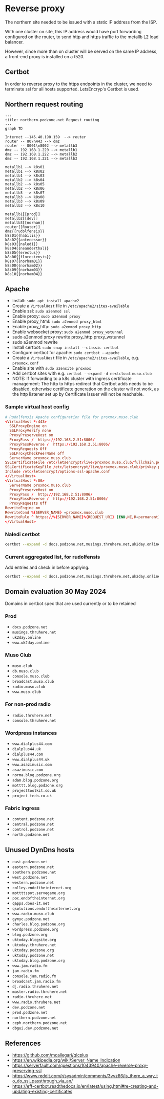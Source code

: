 # Reverse proxy

The northern site needed to be issued with a static IP address from the ISP.

With one cluster on site, this IP address would have port forwarding configured on the router, to send http and https traffic to the metallb L2 load balancer.

However, since more than on cluster will be served on the same IP address, a front-end proxy is installed on a t520.

## Certbot

In order to reverse proxy to the https endpoints in the cluster, we need to terminate ssl for all hosts supported. LetsEncryp's Certbot is used.

## Northern request routing

```mermaid
---
title: northern.podzone.net Request routing
---
graph TD

Internet --145.40.190.159  --> router
router -- 80\n443 --> dmz
router -- 8001\n8002 --> metallb3
dmz -- 192.168.1.220 --> metallb1
dmz -- 192.168.1.222 --> metallb2
dmz -- 192.168.1.221 --> metallb3

metallb1 --> k8s01
metallb1 --> k8s02
metallb1 --> k8s03
metallb2 --> k8s04
metallb2 --> k8s05
metallb2 --> k8s06
metallb3 --> k8s07
metallb3 --> k8s08
metallb3 --> k8s09
metallb3 --> k8s10

metallb1[[prod]]
metallb2[[dev]]
metallb3[[norham]]
router[[Router]]
dmz{{rudolfensis}}
k8s01{{habilis}}
k8s02{{antecessor}}
k8s03{{naledi}}
k8s04{{neanderthal}}
k8s05{{erectus}}
k8s06{{floresiensis}}
k8s07{{norham01}}
k8s08{{norham02}}
k8s09{{norham03}}
k8s10{{norham04}}
```

## Apache

- Install: `sudo apt install apache2`
- Create a `VirtualHost` file in `/etc/apache2/sites-available`
- Enable ssl: `sudo a2enmod ssl`
- Enable proxy: `sudo a2enmod proxy`
- Enable proxy_html: `sudo a2enmod proxy_html`
- Enable proxy_http: `sudo a2enmod proxy_http`
- Enable websocket proxy: `sudo a2enmod proxy_wstunnel`
- sudo a2enmod proxy rewrite proxy_http proxy_wstunnel
- sudo a2enmod rewrite  
- Install certbot: `sudo snap install --classic certbot`
- Configure certbot for apache: `sudo certbot --apache`
- Create a `VirtualHost` file in `/etc/apache2/sites-available`, e.g. `proxmox.conf`
- Enable site with `sudo a2ensite proxmox`
- Add certbot sites with e.g. `certbot --expand -d nextcloud.muso.club`
- NOTE: If forwarding to a k8s cluster with ingress certificate management: The http to https redirect that Certbot adds needs to be disabled, otherwise certificate generation on the cluster will not work, as the http listener set up by Certificate Issuer will not be reachable.

### Sample virtual host config

```conf
# Rudolfensis Apache configuration file for proxmox.muso.club
<VirtualHost *:443>
  SSLProxyEngine on
  SSLProxyVerify none
  ProxyPreserveHost on
  ProxyPass /  https://192.168.2.51:8006/
  ProxyPassReverse /  https://192.168.2.51:8006/
  ProxyRequests Off
  SSLProxyCheckPeerName off
  ServerName proxmox.muso.club
SSLCertificateFile /etc/letsencrypt/live/proxmox.muso.club/fullchain.pem
SSLCertificateKeyFile /etc/letsencrypt/live/proxmox.muso.club/privkey.pem
Include /etc/letsencrypt/options-ssl-apache.conf
</VirtualHost>
<VirtualHost *:80>
  ServerName proxmox.muso.club
  ProxyPreserveHost on
  ProxyPass /  http://192.168.2.51:8006/
  ProxyPassReverse /  http://192.168.2.51:8006/
  ProxyRequests Off
RewriteEngine on
RewriteCond %{SERVER_NAME} =proxmox.muso.club
RewriteRule ^ https://%{SERVER_NAME}%{REQUEST_URI} [END,NE,R=permanent]
</VirtualHost>
```

### Naledi certbot

```bash
certbot --expand -d docs.podzone.net,musings.thruhere.net,uk2day.online,www.uk2day.online,muso.club,db.muso.club,console.muso.club,broadcast.muso.club,radio.muso.club,www.muso.club,radio.thruhere.net,console.thruhere.net,norma.blog.podzone.org,content.podzone.net,dialplus44.com,www.dialplus44.com,nextcloud.muso.club,proxmox.muso.club
```

### Current aggregated list, for rudolfensis

Add entries and check in before applying.

```bash
certbot --expand -d docs.podzone.net,musings.thruhere.net,uk2day.online,www.uk2day.online,muso.club,db.muso.club,console.muso.club,broadcast.muso.club,radio.muso.club,www.muso.club,radio.thruhere.net,console.thruhere.net,norma.blog.podzone.org,content.podzone.net,dialplus44.com,www.dialplus44.com,nextcloud.muso.club,proxmox.muso.club
```

## Domain evaluation 30 May 2024

Domains in certbot spec that are used currently or to be retained

### Prod

- `docs.podzone.net`
- `musings.thruhere.net`
- `uk2day.online`
- `www.uk2day.online`

### Muso Club

- `muso.club`
- `db.muso.club`
- `console.muso.club`
- `broadcast.muso.club`
- `radio.muso.club`
- `www.muso.club`

### For non-prod radio

- `radio.thruhere.net`
- `console.thruhere.net`

### Wordpress instances

- `www.dialplus44.com`
- `dialplus44.uk`
- `dialplus44.com`
- `www.dialplus44.uk`
- `www.asazimusic.com`
- `asazimusic.com`
- `norma.blog.podzone.org`
- `adam.blog.podzone.org`
- `motttt.blog.podzone.org`
- `projecttoolkit.co.uk`
- `project-tech.co.uk`

### Fabric Ingress

- `content.podzone.net`
- `central.podzone.net`
- `control.podzone.net`
- `north.podzone.net`

## Unused DynDns hosts

- `east.podzone.net`
- `eastern.podzone.net`
- `southern.podzone.net`
- `west.podzone.net`
- `western.podzone.net`
- `colley.endoftheinternet.org`
- `mottttspot.servegame.org`
- `poc.endoftheinternet.org`
- `qapps.does-it.net`
- `qsolutions.endoftheinternet.org`
- `www.radio.muso.club`
- `gymyc.podzone.net`
- `charles.blog.podzone.org`
- `wordpress.podzone.org`
- `blog.podzone.org`
- `uktoday.blogsite.org`
- `uktoday.thruhere.net`
- `uktoday.podzone.org`
- `uktoday.podzone.net`
- `uktoday.blog.podzone.org`
- `www.jam.radio.fm`
- `jam.radio.fm`
- `console.jam.radio.fm`
- `broadcast.jam.radio.fm`
- `dj.radio.thruhere.net`
- `master.radio.thruhere.net`
- `radio.thruhere.net`
- `www.radio.thruhere.net`
- `dev.podzone.net`
- `prod.podzone.net`
- `northern.podzone.net`
- `ceph.northern.podzone.net`
- `dbgui.dev.podzone.net`

## References

- <https://github.com/mcallegari/qlcplus>
- <https://en.wikipedia.org/wiki/Server_Name_Indication>
- <https://serverfault.com/questions/1043940/apache-reverse-proxy-preserving-ssl>
- <https://www.reddit.com/r/sysadmin/comments/3vvz86/is_there_a_way_to_do_ssl_passthrough_via_an/>
- <https://eff-certbot.readthedocs.io/en/latest/using.html#re-creating-and-updating-existing-certificates>
